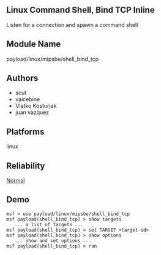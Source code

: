 ## Linux Command Shell, Bind TCP Inline

Listen for a connection and spawn a command shell


## Module Name
payload/linux/mipsbe/shell_bind_tcp

## Authors
* scut
* vaicebine
* Vlatko Kosturjak
* juan vazquez





## Platforms
linux

## Reliability
[Normal](https://github.com/rapid7/metasploit-framework/wiki/Exploit-Ranking)

## Demo

```
msf > use payload/linux/mipsbe/shell_bind_tcp
msf payload(shell_bind_tcp) > show targets
   ... a list of targets ...
msf payload(shell_bind_tcp) > set TARGET <target-id>
msf payload(shell_bind_tcp) > show options
   ... show and set options ...
msf payload(shell_bind_tcp) > run
```
    
    